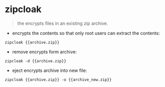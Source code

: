 # zipcloak

> the encrypts files in an existing zip archive.

- encrypts the contents so that only root users can extract the contents:

`zipcloak {{archive.zip}}`

- remove encrypts form archive:

`zipcloak -d {{archive.zip}}`

- eject encrypts archive into new file:

`zipcloak {{archive.zip}} -o {{archive_new.zip}}`
